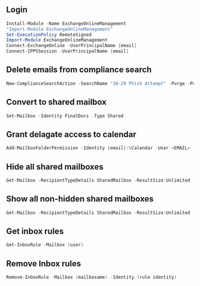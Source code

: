 ## Login
``` powershell
Install-Module -Name ExchangeOnlineManagement
"Import-Module ExchangeOnlineManagement"
Set-ExecutionPolicy RemoteSigned
Import-Module ExchangeOnlineManagement
Connect-ExchangeOnline -UserPrincipalName {email}
Connect-IPPSSession -UserPrincipalName {email}
```
## Delete emails from compliance search
``` powershell
New-ComplianceSearchAction -SearchName "10-29 Phish Attempt" -Purge -PurgeType SoftDelete
```
## Convert to shared mailbox
``` powershell
Set-Mailbox -Identity FinalDocs -Type Shared
```
## Grant delagate access to calendar
``` powershell
Add-MailboxFolderPermission -Identity {email}:\Calendar -User <EMAIL> -AccessRights Editor -SharingPermissionFlags Delegate
```
## Hide all shared mailboxes
``` powershell
Get-Mailbox -RecipientTypeDetails SharedMailbox -ResultSize:Unlimited | ForEach-Object {Set-Mailbox -Identity "$($_.alias){domain}" -HiddenFromAddressListsEnabled $true}
```
## Show all non-hidden shared mailboxes
``` powershell
Get-Mailbox -RecipientTypeDetails SharedMailbox -ResultSize:Unlimited | ForEach-Object {Get-AzureADUser -ObjectId "$($_.alias){domain}" | select UserPrincipalName, ShowInAddressList |Where {$_.ShowInAddressList -eq $Null}}
```
## Get inbox rules
``` powershell
Get-InboxRule -Mailbox (user)
```
## Remove Inbox rules
``` powershell
Remove-InboxRule -Mailbox (mailboxame) -Identity (rule identity)
```

